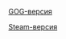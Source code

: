 [GOG-версия](https://www.gog.com/game/forsaken)

[Steam-версия](https://store.steampowered.com/app/668980/Forsaken_Remastered/)

